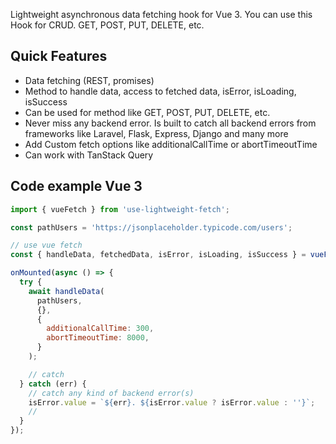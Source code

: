Lightweight asynchronous data fetching hook for Vue 3. You can use this Hook for CRUD. GET, POST, PUT, DELETE, etc.

## Quick Features

- Data fetching (REST, promises)
- Method to handle data,
  access to fetched data,
  isError,
  isLoading,
  isSuccess
- Can be used for method like GET, POST, PUT, DELETE, etc.
- Never miss any backend error. Is built to catch all backend errors from frameworks like Laravel, Flask, Express, Django and many more
- Add Custom fetch options like additionalCallTime or abortTimeoutTime
- Can work with TanStack Query

## Code example Vue 3

```js
import { vueFetch } from 'use-lightweight-fetch';

const pathUsers = 'https://jsonplaceholder.typicode.com/users';

// use vue fetch
const { handleData, fetchedData, isError, isLoading, isSuccess } = vueFetch();

onMounted(async () => {
  try {
    await handleData(
      pathUsers,
      {},
      {
        additionalCallTime: 300,
        abortTimeoutTime: 8000,
      }
    );

    // catch
  } catch (err) {
    // catch any kind of backend error(s)
    isError.value = `${err}. ${isError.value ? isError.value : ''}`;
    //
  }
});
```
